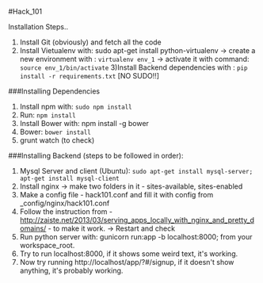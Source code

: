 #Hack_101

Installation Steps..

1) Install Git (obviously) and fetch all the code
2) Install Vietualenv with: sudo apt-get install python-virtualenv -> create a new environment with : `virtualenv env_1` -> activate it with command: `source env_1/bin/activate`
3)Install Backend dependencies with : `pip install -r requirements.txt` [NO SUDO!!]

###Installing Dependencies
1. Install npm with: `sudo npm install`
2. Run: `npm install`
3. Install Bower with: npm install -g bower
4. Bower: `bower install`
5. grunt watch (to check)


###Installing Backend (steps to be followed in order):
1. Mysql Server and client (Ubuntu): `sudo apt-get install mysql-server; apt-get install mysql-client`
2. Install nginx -> make two folders in it - sites-available, sites-enabled
3. Make a config file - hack101.conf and fill it with config from _config/nginx/hack101.conf
4. Follow the instruction from - http://zaiste.net/2013/03/serving_apps_locally_with_nginx_and_pretty_domains/ - to make it work. -> Restart and check
5. Run python server with: gunicorn run:app -b localhost:8000; from your workspace_root.
6. Try to run localhost:8000, if it shows some weird text, it's working.
7. Now try running http://localhost/app/?#/signup, if it doesn't show anything, it's probably working.